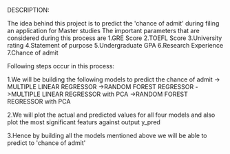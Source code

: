 DESCRIPTION:

The idea behind this project is to predict the 'chance of admit' during filing an application for Master studies
The important parameters that are considered during this process are 
1.GRE Score
2.TOEFL Score
3.University rating
4.Statement of purpose
5.Undergraduate GPA
6.Research Experience
7.Chance of admit 

Following steps occur in this process:

1.We will be building the following models to predict the chance of admit
 -> MULTIPLE LINEAR REGRESSOR 
 ->RANDOM FOREST REGRESSOR 
 ->MULTIPLE LINEAR REGRESSOR with PCA
 ->RANDOM FOREST REGRESSOR with PCA

2.We will plot the actual and predicted values for all four models and 
  also plot the most significant featurs against output y_pred

3.Hence by building all the models mentioned above we will be able to predict to 'chance of admit'




